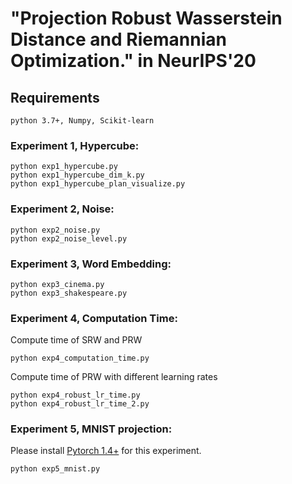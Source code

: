 # "Projection Robust Wasserstein Distance and Riemannian Optimization." in NeurIPS'20


## Requirements
```
python 3.7+, Numpy, Scikit-learn
```

### Experiment 1, Hypercube:
```
python exp1_hypercube.py
python exp1_hypercube_dim_k.py
python exp1_hypercube_plan_visualize.py
```

### Experiment 2, Noise:
```
python exp2_noise.py
python exp2_noise_level.py
```

### Experiment 3, Word Embedding:
```
python exp3_cinema.py
python exp3_shakespeare.py
```

### Experiment 4, Computation Time:
Compute time of SRW and PRW
```
python exp4_computation_time.py
```

Compute time of PRW with different learning rates
```
python exp4_robust_lr_time.py
python exp4_robust_lr_time_2.py
```

### Experiment 5, MNIST projection:
Please install [Pytorch 1.4+](https://pytorch.org/) for this experiment.
```
python exp5_mnist.py
```